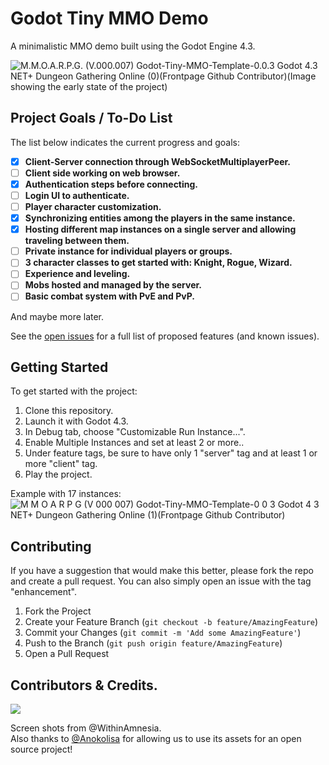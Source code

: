  # Godot Tiny MMO Demo

A minimalistic MMO demo built using the Godot Engine 4.3.  

![M.M.O.A.R.P.G. (V.000.007) Godot-Tiny-MMO-Template-0.0.3 Godot 4.3 NET+ Dungeon Gathering Online (0)(Frontpage Github Contributor)(Image showing the early state of the project)](https://github.com/user-attachments/assets/017df4d6-a6fa-465c-a9ea-d74cf1c27393)

## Project Goals / To-Do List

The list below indicates the current progress and goals:

- [X] **Client-Server connection through WebSocketMultiplayerPeer.**
- [ ] **Client side working on web browser.**
- [X] **Authentication steps before connecting.**
- [ ] **Login UI to authenticate.**
- [ ] **Player character customization.**
- [X] **Synchronizing entities among the players in the same instance.**
- [X] **Hosting different map instances on a single server and allowing traveling between them.**
- [ ] **Private instance for individual players or groups.**
- [ ] **3 character classes to get started with: Knight, Rogue, Wizard.**
- [ ] **Experience and leveling.**
- [ ] **Mobs hosted and managed by the server.**
- [ ] **Basic combat system with PvE and PvP.**
 
And maybe more later.


See the [open issues](https://github.com/SlayHorizon/godot-tiny-mmo-template/issues) for a full list of proposed features (and known issues).  

## Getting Started

To get started with the project:
1. Clone this repository.
2. Launch it with Godot 4.3.
3. In Debug tab, choose "Customizable Run Instance...".
4. Enable Multiple Instances and set at least 2 or more..
5. Under feature tags, be sure to have only 1 "server" tag and at least 1 or more "client" tag.
6. Play the project.

Example with 17 instances:
![M M O A R P G (V 000 007) Godot-Tiny-MMO-Template-0 0 3 Godot 4 3 NET+ Dungeon Gathering Online (1)(Frontpage Github Contributor)](https://github.com/user-attachments/assets/5ca8d95d-c78b-4027-8c23-77d4e987b4ef)



## Contributing

If you have a suggestion that would make this better, please fork the repo and create a pull request. You can also simply open an issue with the tag "enhancement".

1. Fork the Project
2. Create your Feature Branch (`git checkout -b feature/AmazingFeature`)
3. Commit your Changes (`git commit -m 'Add some AmazingFeature'`)
4. Push to the Branch (`git push origin feature/AmazingFeature`)
5. Open a Pull Request

## Contributors & Credits.
<a href = "https://github.com/SlayHorizon/simple-sqlite/graphs/contributors">
  <img src = "https://contrib.rocks/image?repo=SlayHorizon/godot-tiny-mmo-demo"/>
</a>  

Screen shots from @WithinAmnesia.  
Also thanks to [@Anokolisa](https://anokolisa.itch.io/dungeon-crawler-pixel-art-asset-pack) for allowing us to use its assets for an open source project!
